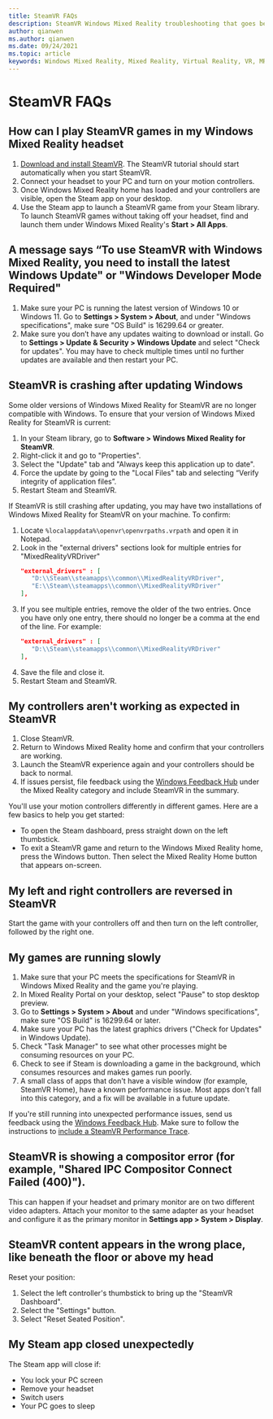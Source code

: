 ```yaml
---
title: SteamVR FAQs
description: SteamVR Windows Mixed Reality troubleshooting that goes beyond our standard consumer support documentation.
author: qianwen
ms.author: qianwen
ms.date: 09/24/2021
ms.topic: article
keywords: Windows Mixed Reality, Mixed Reality, Virtual Reality, VR, MR, Troubleshoot, Errors, Help, Support, SteamVR
---
```



# SteamVR FAQs

## How can I play SteamVR games in my Windows Mixed Reality headset

1. [Download and install SteamVR](https://steamcdn-a.akamaihd.net/client/installer/SteamWindowsMRInstaller.exe). The SteamVR tutorial should start automatically when you start SteamVR.
2. Connect your headset to your PC and turn on your motion controllers.
3. Once Windows Mixed Reality home has loaded and your controllers are visible, open the Steam app on your desktop.
4. Use the Steam app to launch a SteamVR game from your Steam library. To launch SteamVR games without taking off your headset, find and launch them under Windows Mixed Reality's **Start > All Apps**.

## A message says “To use SteamVR with Windows Mixed Reality, you need to install the latest Windows Update" or "Windows Developer Mode Required"

1. Make sure your PC is running the latest version of Windows 10 or Windows 11. Go to **Settings > System > About**, and under "Windows specifications", make sure "OS Build" is 16299.64 or greater.
2. Make sure you don’t have any updates waiting to download or install. Go to **Settings > Update & Security > Windows Update** and select "Check for updates". You may have to check multiple times until no further updates are available and then restart your PC.

## SteamVR is crashing after updating Windows

Some older versions of Windows Mixed Reality for SteamVR are no longer compatible with Windows. To ensure that your version of Windows Mixed Reality for SteamVR is current:

1. In your Steam library, go to **Software > Windows Mixed Reality for SteamVR**.
2. Right-click it and go to "Properties".
3. Select the "Update" tab and "Always keep this application up to date".
4. Force the update by going to the "Local Files" tab and selecting “Verify integrity of application files”.
5. Restart Steam and SteamVR.

If SteamVR is still crashing after updating, you may have two installations of Windows Mixed Reality for SteamVR on your machine. To confirm:

1. Locate ```%localappdata%\openvr\openvrpaths.vrpath``` and open it in Notepad.
2. Look in the "external drivers" sections look for multiple entries for "MixedRealityVRDriver"
   ```json
   "external_drivers" : [
      "D:\\Steam\\steamapps\\common\\MixedRealityVRDriver",
      "E:\\Steam\\steamapps\\common\\MixedRealityVRDriver"
   ],
   ```
3. If you see multiple entries, remove the older of the two entries. Once you have only one entry, there should no longer be a comma at the end of the line. For example:
   ```json
   "external_drivers" : [
      "D:\\Steam\\steamapps\\common\\MixedRealityVRDriver"
   ],
   ```
4. Save the file and close it.
5. Restart Steam and SteamVR.

## My controllers aren't working as expected in SteamVR

1. Close SteamVR.
2. Return to Windows Mixed Reality home and confirm that your controllers are working.
3. Launch the SteamVR experience again and your controllers should be back to normal.
4. If issues persist, file feedback using the [Windows Feedback Hub](https://support.microsoft.com/en-us/help/4021566/windows-10-send-feedback-to-microsoft-with-feedback-hub-app) under the Mixed Reality category and include SteamVR in the summary.

You'll use your motion controllers differently in different games. Here are a few basics to help you get started:
* To open the Steam dashboard, press straight down on the left thumbstick.
* To exit a SteamVR game and return to the Windows Mixed Reality home, press the Windows button. Then select the Mixed Reality Home button that appears on-screen.

## My left and right controllers are reversed in SteamVR

Start the game with your controllers off and then turn on the left controller, followed by the right one.

## My games are running slowly

1. Make sure that your PC meets the specifications for SteamVR in Windows Mixed Reality and the game you're playing.
2. In Mixed Reality Portal on your desktop, select "Pause" to stop desktop preview.
3. Go to **Settings > System > About** and under "Windows specifications", make sure "OS Build" is 16299.64 or later.
4. Make sure your PC has the latest graphics drivers ("Check for Updates" in Windows Update).
5. Check "Task Manager" to see what other processes might be consuming resources on your PC.
6. Check to see if Steam is downloading a game in the background, which consumes resources and makes games run poorly.
7. A small class of apps that don't have a visible window (for example, SteamVR Home), have a known performance issue. Most apps don't fall into this category, and a fix will be available in a future update.

If you're still running into unexpected performance issues, send us feedback using the [Windows Feedback Hub](https://support.microsoft.com/en-us/help/4021566/windows-10-send-feedback-to-microsoft-with-feedback-hub-app). Make sure to follow the instructions to [include a SteamVR Performance Trace](using-steamvr-with-windows-mixed-reality.md#sharing-feedback-on-steamvr).

## SteamVR is showing a compositor error (for example, "Shared IPC Compositor Connect Failed (400)").

This can happen if your headset and primary monitor are on two different video adapters. Attach your monitor to the same adapter as your headset and configure it as the primary monitor in **Settings app > System > Display**.

## SteamVR content appears in the wrong place, like beneath the floor or above my head

Reset your position:

1. Select the left controller's thumbstick to bring up the "SteamVR Dashboard".
2. Select the "Settings" button.
3. Select "Reset Seated Position".

## My Steam app closed unexpectedly

The Steam app will close if:

* You lock your PC screen
* Remove your headset
* Switch users
* Your PC goes to sleep
